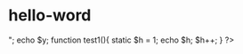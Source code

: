 # hello-word

<?php
  $z = 12;
  function test(){
	  global $y;
	  $y = 3;
	  $x = 2;
	  echo $y;
	  echo $x;
	  // echo $z;
  }
  test();
  echo "<br />";
  echo $y;
  function test1(){
	  static $h = 1;
	  echo $h;
	  $h++;
  }
?>			
